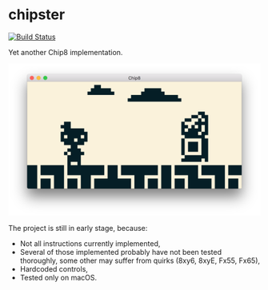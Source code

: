 # chipster
[![Build Status](https://travis-ci.org/pepyakin/chipster.svg?branch=master)](https://travis-ci.org/pepyakin/chipster)

Yet another Chip8 implementation.

![Screenshot - F8z](screenshot_f8z.png)

The project is still in early stage, because:

- Not all instructions currently implemented,
- Several of those implemented probably have not been
 tested thoroughly, some other may suffer from quirks (8xy6, 8xyE, Fx55, Fx65),
- Hardcoded controls,  
- Tested only on macOS.

